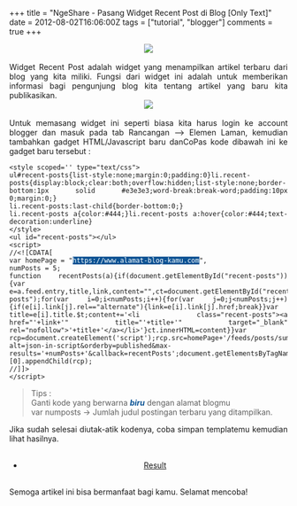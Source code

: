 +++
title = "NgeShare - Pasang Widget Recent Post di Blog [Only Text]"
date = 2012-08-02T16:06:00Z
tags = ["tutorial", "blogger"]
comments = true
+++

<center><img border="0" data-original-height="600" data-original-width="1200" src="https://3.bp.blogspot.com/-frkdKlU3cp0/XFwd8N4WAdI/AAAAAAAATEw/WQvqg--lxA8JUbQx3fqnW2Xk9R6YaSuRwCLcBGAs/s1600/recent.png" /></center><br />
<div style="text-align: justify;">Widget Recent Post adalah widget yang menampilkan artikel terbaru dari blog yang kita miliki. Fungsi dari widget ini adalah untuk memberikan informasi bagi pengunjung blog kita tentang artikel yang baru kita publikasikan.<br />
<center><img border="0" data-original-height="419" data-original-width="1366" src="https://3.bp.blogspot.com/-qWcIMzqGjuo/XFweqntHMWI/AAAAAAAATE4/pnHPMbl_svEmjxvd0bNRj9pfWnJYLrpXQCLcBGAs/s1600/recent1.png" /></center><br />
Untuk memasang widget ini seperti biasa kita harus login ke account blogger dan masuk pada tab Rancangan --&gt; Elemen Laman, kemudian tambahkan gadget HTML/Javascript baru danCoPas kode dibawah ini ke gadget baru tersebut :<pre><code>&lt;style scoped='' type="text/css"&gt;<br />ul#recent-posts{list-style:none;margin:0;padding:0}li.recent-posts{display:block;clear:both;overflow:hidden;list-style:none;border-bottom:1px solid #e3e3e3;word-break:break-word;padding:10px 0;margin:0;}<br />li.recent-posts:last-child{border-bottom:0;}<br />li.recent-posts a{color:#444;}li.recent-posts a:hover{color:#444;text-decoration:underline}<br />&lt;/style&gt;<br />&lt;ul id="recent-posts"&gt;&lt;/ul&gt;<br />&lt;script&gt;<br />//&lt;![CDATA[<br />var homePage = "<span style="background-color: #0b5394;color:white !important;">https://www.alamat-blog-kamu.com</span>",<br />numPosts = 5;<br />function recentPosts(a){if(document.getElementById("recent-posts")){var e=a.feed.entry,title,link,content="",ct=document.getElementById("recent-posts");for(var i=0;i&lt;numPosts;i++){for(var j=0;j&lt;numPosts;j++){if(e[i].link[j].rel=="alternate"){link=e[i].link[j].href;break}}var title=e[i].title.$t;content+='&lt;li class="recent-posts"&gt;&lt;a href="'+link+'" title="'+title+'" target="_blank" rel="nofollow"&gt;'+title+'&lt;/a&gt;&lt;/li&gt;'}ct.innerHTML=content}}var rcp=document.createElement('script');rcp.src=homePage+'/feeds/posts/summary?alt=json-in-script&amp;orderby=published&amp;max-results='+numPosts+'&amp;callback=recentPosts';document.getElementsByTagName('head')[0].appendChild(rcp);<br />//]]&gt;<br />&lt;/script&gt;</code></pre><blockquote class="tr_bq">Tips :<br />Ganti kode yang berwarna <b><i><span style="color: #0b5394;">biru</span></i></b> dengan alamat blogmu<br />var numposts -&gt; Jumlah judul postingan terbaru yang ditampilkan.</blockquote>Jika sudah selesai diutak-atik kodenya, coba simpan templatemu kemudian lihat hasilnya.<br /><br /><div style="text-align: center;"><ul class="button"><li><a class="demo" href="https://codepen.io/suryacodekun/full/PVOgpQ" rel="nofollow noopener" target="_blank">Result</a></li></ul></div><br />Semoga artikel ini bisa bermanfaat bagi kamu. Selamat mencoba! </div>
